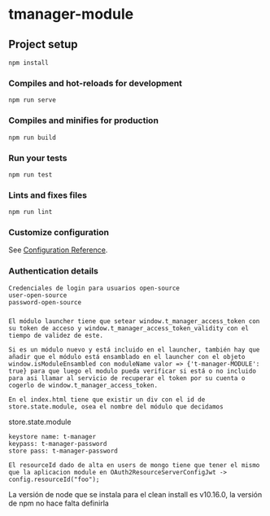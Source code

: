 # tmanager-module

## Project setup
```
npm install
```

### Compiles and hot-reloads for development
```
npm run serve
```

### Compiles and minifies for production
```
npm run build
```

### Run your tests
```
npm run test
```

### Lints and fixes files
```
npm run lint
```

### Customize configuration
See [Configuration Reference](https://cli.vuejs.org/config/).

### Authentication details
```
Credenciales de login para usuarios open-source 
user-open-source
password-open-source
```
###
```
El módulo launcher tiene que setear window.t_manager_access_token con su token de acceso y window.t_manager_access_token_validity con el tiempo de validez de este.

Si es un módulo nuevo y está incluido en el launcher, también hay que añadir que el módulo está ensamblado en el launcher con el objeto window.isModuleEnsambled con moduleName valor => {'t-manager-MODULE': true} para que luego el modulo pueda verificar si está o no incluido para asi llamar al servicio de recuperar el token por su cuenta o cogerlo de window.t_manager_access_token.
```
```
En el index.html tiene que existir un div con el id de store.state.module, osea el nombre del módulo que decidamos
```
store.state.module
```
keystore name: t-manager
keypass: t-manager-password
store pass: t-manager-password
```
```
El resourceId dado de alta en users de mongo tiene que tener el mismo que la aplicacion module en OAuth2ResourceServerConfigJwt -> config.resourceId("foo");
```
La versión de node que se instala para el clean install es v10.16.0, la versión de npm no hace falta definirla
```
